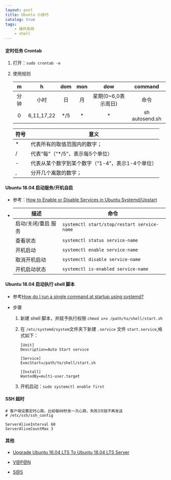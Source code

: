 ```yaml
---
layout: post
title: Ubuntu 小技巧
catalog: true
tags:
    - 操作系统
    - shell
---
```


#### 定时任务 Crontab

1. 打开：`sudo crontab -e`

2. 使用规则

    |  m   |     h      | dom  | mon  |         dow         |    command     |
    | :--: | :--------: | :--: | :--: | :-----------------: | :------------: |
    | 分钟 |    小时    |  日  |  月  | 星期(0~6,0表示周日) |      命令      |
    |  0   | 6,11,17,22 | */5  |  *   |          *          | sh autosend.sh |

    | 符号 | 意义                                             |
    | ---- | ------------------------------------------------ |
    | *    | 代表所有的取值范围内的数字；                     |
    | /    | 代表”每”（“*/5”，表示每5个单位）                 |
    | -    | 代表从某个数字到某个数字（“1-4”，表示1-4个单位） |
    | ,    | 分开几个离散的数字；                             |

#### Ubuntu 18.04 启动服务/开机自启

* 参考：[How to Enable or Disable Services in Ubuntu Systemd/Upstart](https://linoxide.com/linux-how-to/enable-disable-services-ubuntu-systemd-upstart/)

* | 描述     | 命令                           |
  | -------- | ------------------------------ |
  | 启动/关闭/重启 服务 | `systemctl start/stop/restart service-name` |
  |查看状态|`systemctl status service-name`|
  |开机启动| `systemctl enable service-name`             |
  |取消开机启动| `systemctl disable service-name`            |
  |开机启动状态|`systemctl is-enabled service-name`|
  
#### Ubuntu 18.04 启动执行 shell 脚本
* 参考[How do I run a single command at startup using systemd?](https://askubuntu.com/questions/919054/how-do-i-run-a-single-command-at-startup-using-systemd)

* 步骤

  1. 新建 shell 脚本，并赋予执行权限 `chmod u+x /path/to/shell/start.sh`

  2. 在 `/etc/systemd/system`文件夹下新建 `.service` 文件 `start.service`,格式如下：

     ```
     [Unit]
     Description=Auto Start service
     
     [Service]
     ExecStart=/path/to/shell/start.sh
     
     [Install]
     WantedBy=multi-user.target
     ```

  3. 开机启动：`sudo systemctl enable first`

#### SSH 超时

  ```
# 客户端设置定时心跳，比如每60秒发一次心跳，失败3次就不再发送
# /etc/ssh/ssh_config
  
ServerAliveInterval 60
ServerAliveCountMax 3
  ```



#### 其他

* [Upgrade Ubuntu 16.04 LTS To Ubuntu 18.04 LTS Server](https://websiteforstudents.com/upgrade-ubuntu-16-04-lts-to-ubuntu-18-04-lts-beta-server/)

* [V@P@N](https://github.com/hwdsl2/setup-ipsec-vpn)

* [S@S](https://github.com/shadowsocks/shadowsocks-libev)

  

